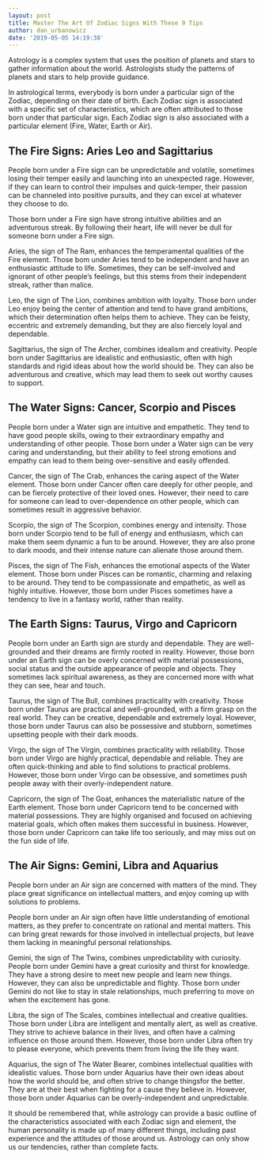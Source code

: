 ```yaml
---
layout: post
title: Master The Art Of Zodiac Signs With These 9 Tips
author: dan_urbanowicz
date: '2019-05-05 14:19:38'
---
```

Astrology is a complex system that uses the position of planets and stars to gather information about the world. Astrologists study the patterns of planets and stars to help provide guidance.

In astrological terms, everybody is born under a particular sign of the Zodiac, depending on their date of birth. Each Zodiac sign is associated with a specific set of characteristics, which are often attributed to those born under that particular sign. Each Zodiac sign is also associated with a particular element (Fire, Water, Earth or Air).

## The Fire Signs: Aries Leo and Sagittarius

People born under a Fire sign can be unpredictable and volatile, sometimes losing their temper easily and launching into an unexpected rage. However, if they can learn to control their impulses and quick-temper, their passion can be channeled into positive pursuits, and they can excel at whatever they choose to do.

Those born under a Fire sign have strong intuitive abilities and an adventurous streak. By following their heart, life will never be dull for someone born under a Fire sign.

Aries, the sign of The Ram, enhances the temperamental qualities of the Fire element. Those bom under Aries tend to be independent and have an enthusiastic attitude to life. Sometimes, they can be self-involved and ignorant of other people’s feelings, but this stems from their independent streak, rather than malice.

Leo, the sign of The Lion, combines ambition with loyalty. Those born under Leo enjoy being the center of attention and tend to have grand ambitions, which their determination often helps them to achieve. They can be feisty, eccentric and extremely demanding, but they are also fiercely loyal and dependable.

Sagittarius, the sign of The Archer, combines idealism and creativity. People born under Sagittarius are idealistic and enthusiastic, often with high standards and rigid ideas about how the world should be. They can also be adventurous and creative, which may lead them to seek out worthy causes to support.

## The Water Signs: Cancer, Scorpio and Pisces

People born under a Water sign are intuitive and empathetic. They tend to have good people skills, owing to their extraordinary empathy and understanding of other people. Those born under a Water sign can be very caring and understanding, but their ability to feel strong emotions and empathy can lead to them being over-sensitive and easily offended.

Cancer, the sign of The Crab, enhances the caring aspect of the Water element. Those born under Cancer often care deeply for other people, and can be fiercely protective of their loved ones. However, their need to care for someone can lead to over-dependence on other people, which can sometimes result in aggressive behavior.

Scorpio, the sign of The Scorpion, combines energy and intensity. Those born under Scorpio tend to be full of energy and enthusiasm, which can make them seem dynamic a fun to be around. However, they are also prone to dark moods, and their intense nature can alienate those around them.

Pisces, the sign of The Fish, enhances the emotional aspects of the Water element. Those born under Pisces can be romantic, charming and relaxing to be around. They tend to be compassionate and empathetic, as well as highly intuitive. However, those born under Pisces sometimes have a tendency to live in a fantasy world, rather than reality.

## The Earth Signs: Taurus, Virgo and Capricorn

People born under an Earth sign are sturdy and dependable. They are well-grounded and their dreams are firmly rooted in reality. However, those born under an Earth sign can be overly concerned with material possessions, social status and the outside appearance of people and objects. They sometimes lack spiritual awareness, as they are concerned more with what they can see, hear and touch.

Taurus, the sign of The Bull, combines practicality with creativity. Those born under Taurus are practical and well-grounded, with a firm grasp on the real world. They can be creative, dependable and extremely loyal. However, those born under Taurus can also be possessive and stubborn, sometimes upsetting people with their dark moods.

Virgo, the sign of The Virgin, combines practicality with reliability. Those born under Virgo are highly practical, dependable and reliable. They are often quick-thinking and able to find solutions to practical problems. However, those born under Virgo can be obsessive, and sometimes push people away with their overly-independent nature.

Capricorn, the sign of The Goat, enhances the materialistic nature of the Earth element. Those born under Capricorn tend to be concerned with material possessions. They are highly organised and focused on achieving material goals, which often makes them successful in business. However, those born under Capricorn can take life too seriously, and may miss out on the fun side of life.

## The Air Signs: Gemini, Libra and Aquarius

People born under an Air sign are concerned with matters of the mind. They place great significance on intellectual matters, and enjoy coming up with solutions to problems.

People born under an Air sign often have little understanding of emotional matters, as they prefer to concentrate on rational and mental matters. This can bring great rewards for those involved in intellectual projects, but leave them lacking in meaningful personal relationships.

Gemini, the sign of The Twins, combines unpredictability with curiosity. People born under Gemini have a great curiosity and thirst for knowledge. They have a strong desire to meet new people and learn new things. However, they can also be unpredictable and flighty. Those born under Gemini do not like to stay in stale relationships, much preferring to move on when the excitement has gone.

Libra, the sign of The Scales, combines intellectual and creative qualities. Those born under Libra are intelligent and mentally alert, as well as creative. They strive to achieve balance in their lives, and often have a calming influence on those around them. However, those born under Libra often try to please everyone, which prevents them from living the life they want.

Aquarius, the sign of The Water Bearer, combines intellectual qualities with idealistic values. Those born under Aquarius have their own ideas about how the world should be, and often strive to change thingsfor the better. They are at their best when fighting for a cause they believe in. However, those born under Aquarius can be overly-independent and unpredictable.

It should be remembered that, while astrology can provide a basic outline of the characteristics associated with each Zodiac sign and element, the human personality is made up of many different things, including past experience and the attitudes of those around us. Astrology can only show us our tendencies, rather than complete facts.
